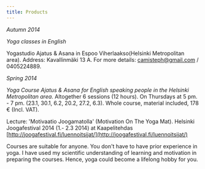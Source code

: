 ```yaml
---
title: Products
---
```


_Autumn 2014_

*Yoga classes in English* 

Yogastudio Ajatus & Asana in Espoo Viherlaakso(Helsinki Metropolitan area). Address: Kavallinmäki 13 A. For more details: camisteph@gmail.com / 0405224889.


_Spring 2014_


*Yoga Course Ajatus & Asana for English speaking people in the Helsinki Metropolitan area*. Altogether 6 sessions (12 hours). On Thursdays at 5 pm. - 7 pm. (23.1, 30.1, 6.2, 20.2, 27.2, 6.3). Whole course, material included, 178 € (Incl. VAT).

Lecture: 'Motivaatio Joogamatolla' (Motivation On The Yoga Mat). Helsinki Joogafestival 2014 (1.- 2.3 2014) at Kaapelitehdas [http://joogafestival.fi/luennoitsijat/](http://joogafestival.fi/luennoitsijat/)

Courses are suitable for anyone. You don't have to have prior experience in yoga. I have used my scientific understanding of learning and motivation in preparing the courses. Hence, yoga could become a lifelong hobby for you.



